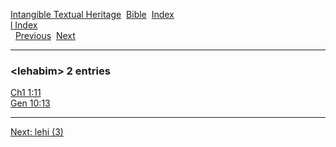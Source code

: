 [Intangible Textual Heritage](../../index)  [Bible](../index) 
[Index](index)   
[l Index](_l_)  
  [Previous](c06719)  [Next](c06721) 

------------------------------------------------------------------------

### &lt;lehabim&gt; 2 entries

[Ch1 1:11](../kjv/ch1001.htm#011)  
[Gen 10:13](../kjv/gen010.htm#013)  

------------------------------------------------------------------------

[Next: lehi (3)](c06721)
